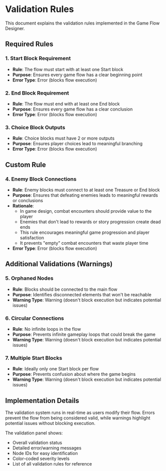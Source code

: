 # Validation Rules

This document explains the validation rules implemented in the Game Flow Designer.

## Required Rules

### 1. Start Block Requirement
- **Rule**: The flow must start with at least one Start block
- **Purpose**: Ensures every game flow has a clear beginning point
- **Error Type**: Error (blocks flow execution)

### 2. End Block Requirement  
- **Rule**: The flow must end with at least one End block
- **Purpose**: Ensures every game flow has a clear conclusion
- **Error Type**: Error (blocks flow execution)

### 3. Choice Block Outputs
- **Rule**: Choice blocks must have 2 or more outputs
- **Purpose**: Ensures player choices lead to meaningful branching
- **Error Type**: Error (blocks flow execution)

## Custom Rule

### 4. Enemy Block Connections
- **Rule**: Enemy blocks must connect to at least one Treasure or End block
- **Purpose**: Ensures that defeating enemies leads to meaningful rewards or conclusions
- **Rationale**: 
  - In game design, combat encounters should provide value to the player
  - Enemies that don't lead to rewards or story progression create dead ends
  - This rule encourages meaningful game progression and player satisfaction
  - It prevents "empty" combat encounters that waste player time
- **Error Type**: Error (blocks flow execution)

## Additional Validations (Warnings)

### 5. Orphaned Nodes
- **Rule**: Blocks should be connected to the main flow
- **Purpose**: Identifies disconnected elements that won't be reachable
- **Warning Type**: Warning (doesn't block execution but indicates potential issues)

### 6. Circular Connections
- **Rule**: No infinite loops in the flow
- **Purpose**: Prevents infinite gameplay loops that could break the game
- **Warning Type**: Warning (doesn't block execution but indicates potential issues)

### 7. Multiple Start Blocks
- **Rule**: Ideally only one Start block per flow
- **Purpose**: Prevents confusion about where the game begins
- **Warning Type**: Warning (doesn't block execution but indicates potential issues)

## Implementation Details

The validation system runs in real-time as users modify their flow. Errors prevent the flow from being considered valid, while warnings highlight potential issues without blocking execution.

The validation panel shows:
- Overall validation status
- Detailed error/warning messages
- Node IDs for easy identification
- Color-coded severity levels
- List of all validation rules for reference
